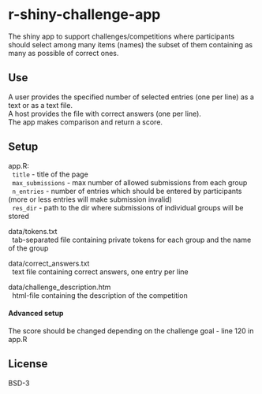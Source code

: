 # r-shiny-challenge-app

The shiny app to support challenges/competitions where participants should select among many items (names) the subset of them containing as many as possible of correct ones.

## Use
A user provides the specified number of selected entries (one per line) as a text or as a text file.  
A host provides the file with correct answers (one per line).  
The app makes comparison and return a score.  

## Setup
app.R:  
&nbsp;&nbsp;`title` - title of the page  
&nbsp;&nbsp;`max_submissions` - max number of allowed submissions from each group  
&nbsp;&nbsp;`n_entries` - number of entries which should be entered by participants (more or less entries will make submission invalid)  
&nbsp;&nbsp;`res_dir` - path to the dir where submissions of individual groups will be stored  
  
data/tokens.txt  
&nbsp;&nbsp;tab-separated file containing private tokens for each group and the name of the group
  
data/correct_answers.txt  
&nbsp;&nbsp;text file containing correct answers, one entry per line
  
data/challenge_description.htm  
&nbsp;&nbsp;html-file containing the description of the competition

#### Advanced setup
The score should be changed depending on the challenge goal - line 120 in app.R

## License
BSD-3